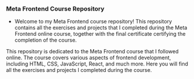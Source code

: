 ### Meta Frontend Course Repository

- Welcome to my Meta Frontend course repository! This repository contains all the exercises and projects that I completed during the Meta Frontend online course, together with the final certificate certifying the completion of the course.

This repository is dedicated to the Meta Frontend course that I followed online. The course covers various aspects of frontend development, including HTML, CSS, JavaScript, React, and much more. Here you will find all the exercises and projects I completed during the course.